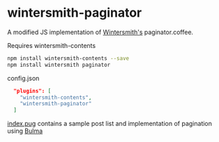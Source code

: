# wintersmith-paginator
A modified JS implementation of [Wintersmith's](https://wintersmith.io "Wintersmith") paginator.coffee.

Requires wintersmith-contents

```bash
npm install wintersmith-contents --save
npm install wintersmith paginator
```

config.json

```JSON
  "plugins": [
    "wintersmith-contents",
    "wintersmith-paginator"
  ]
```

[index.pug](https://github.com/valantonini/wintersmith-paginator/blob/master/index.pug "Sample post list") contains a sample post list and implementation of pagination using [Bulma](https://bulma.io "Bulma")
